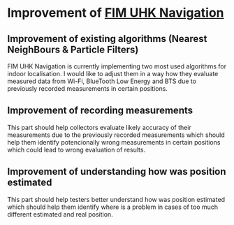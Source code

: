 # Improvement of [FIM UHK Navigation](https://github.com/r-bruha/Navigation)
## Improvement of existing algorithms (Nearest NeighBours & Particle Filters)
FIM UHK Navigation is currently implementing two most used algorithms for indoor localisation. I would like to adjust them in a way how they evaluate measured data from Wi-Fi, BlueTooth Low Energy and BTS due to previously recorded measurements in certain positions.

## Improvement of recording measurements
This part should help collectors evaluate likely accuracy of their measurements due to the previously recorded measurements which should help them identify potencionally wrong measurements in certain positions which could lead to wrong evaluation of results.

## Improvement of understanding how was position estimated
This part should help testers better understand how was position estimated which should help them identify where is a problem in cases of too much different estimated and real position.
